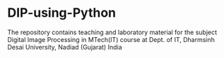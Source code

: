 # DIP-using-Python
The repository contains teaching and laboratory  material for the subject Digital Image Processing in MTech(IT) course at Dept. of IT, Dharmsinh Desai University, Nadiad (Gujarat) India

